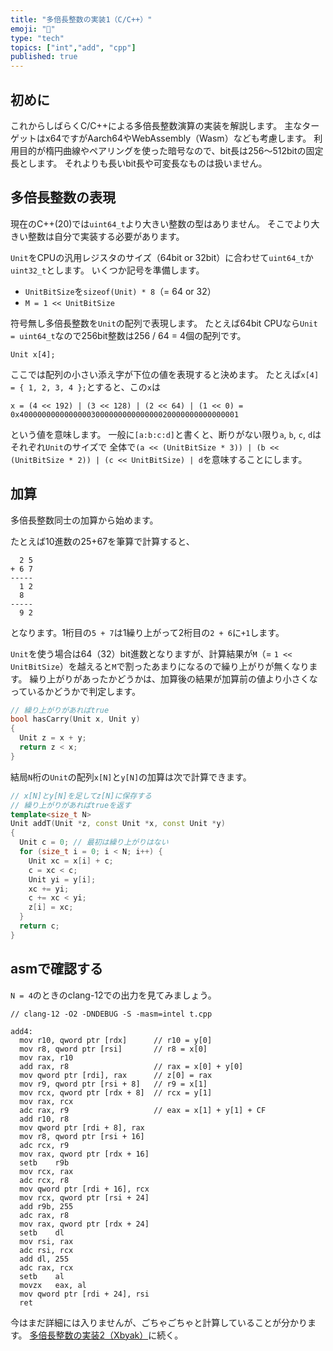 ```yaml
---
title: "多倍長整数の実装1（C/C++）"
emoji: "🧮"
type: "tech"
topics: ["int","add", "cpp"]
published: true
---
```

## 初めに

これからしばらくC/C++による多倍長整数演算の実装を解説します。
主なターゲットはx64ですがAarch64やWebAssembly（Wasm）なども考慮します。
利用目的が楕円曲線やペアリングを使った暗号なので、bit長は256～512bitの固定長とします。
それよりも長いbit長や可変長なものは扱いません。

## 多倍長整数の表現

現在のC++(20)では`uint64_t`より大きい整数の型はありません。
そこでより大きい整数は自分で実装する必要があります。

`Unit`をCPUの汎用レジスタのサイズ（64bit or 32bit）に合わせて`uint64_t`か`uint32_t`とします。
いくつか記号を準備します。

- `UnitBitSize`を`sizeof(Unit) * 8`（= 64 or 32）
- `M = 1 << UnitBitSize`

符号無し多倍長整数を`Unit`の配列で表現します。
たとえば64bit CPUなら`Unit = uint64_t`なので256bit整数は256 / 64 = 4個の配列です。

```
Unit x[4];
```

ここでは配列の小さい添え字が下位の値を表現すると決めます。
たとえば`x[4] = { 1, 2, 3, 4 };`とすると、この`x`は

```
x = (4 << 192) | (3 << 128) | (2 << 64) | (1 << 0) = 0x4000000000000000300000000000000020000000000000001
```
という値を意味します。
一般に`[a:b:c:d]`と書くと、断りがない限り`a`, `b`, `c`, `d`はそれぞれ`Unit`のサイズで
全体で`(a << (UnitBitSize * 3)) | (b << (UnitBitSize * 2)) | (c << UnitBitSize) | d`を意味することにします。

## 加算

多倍長整数同士の加算から始めます。

たとえば10進数の25+67を筆算で計算すると、

```
  2 5
+ 6 7
-----
  1 2
  8
-----
  9 2
```

となります。1桁目の`5 + 7`は1繰り上がって2桁目の`2 + 6`に`+1`します。

`Unit`を使う場合は64（32）bit進数となりますが、計算結果が`M`（= `1 << UnitBitSize`）を越えると`M`で割ったあまりになるので繰り上がりが無くなります。
繰り上がりがあったかどうかは、加算後の結果が加算前の値より小さくなっているかどうかで判定します。

```cpp
// 繰り上がりがあればtrue
bool hasCarry(Unit x, Unit y)
{
  Unit z = x + y;
  return z < x;
}
```

結局`N`桁の`Unit`の配列`x[N]`と`y[N]`の加算は次で計算できます。

```cpp
// x[N]とy[N]を足してz[N]に保存する
// 繰り上がりがあればtrueを返す
template<size_t N>
Unit addT(Unit *z, const Unit *x, const Unit *y)
{
  Unit c = 0; // 最初は繰り上がりはない
  for (size_t i = 0; i < N; i++) {
    Unit xc = x[i] + c;
    c = xc < c;
    Unit yi = y[i];
    xc += yi;
    c += xc < yi;
    z[i] = xc;
  }
  return c;
}

```

## asmで確認する

`N = 4`のときのclang-12での出力を見てみましょう。

```
// clang-12 -O2 -DNDEBUG -S -masm=intel t.cpp

add4:
  mov r10, qword ptr [rdx]      // r10 = y[0]
  mov r8, qword ptr [rsi]       // r8 = x[0]
  mov rax, r10
  add rax, r8                   // rax = x[0] + y[0]
  mov qword ptr [rdi], rax      // z[0] = rax
  mov r9, qword ptr [rsi + 8]   // r9 = x[1]
  mov rcx, qword ptr [rdx + 8]  // rcx = y[1]
  mov rax, rcx
  adc rax, r9                   // eax = x[1] + y[1] + CF
  add r10, r8
  mov qword ptr [rdi + 8], rax
  mov r8, qword ptr [rsi + 16]
  adc rcx, r9
  mov rax, qword ptr [rdx + 16]
  setb    r9b
  mov rcx, rax
  adc rcx, r8
  mov qword ptr [rdi + 16], rcx
  mov rcx, qword ptr [rsi + 24]
  add r9b, 255
  adc rax, r8
  mov rax, qword ptr [rdx + 24]
  setb    dl
  mov rsi, rax
  adc rsi, rcx
  add dl, 255
  adc rax, rcx
  setb    al
  movzx   eax, al
  mov qword ptr [rdi + 24], rsi
  ret
```

今はまだ詳細には入りませんが、ごちゃごちゃと計算していることが分かります。
[多倍長整数の実装2（Xbyak）](https://zenn.dev/herumi/articles/bitint-02-xbyak)に続く。
